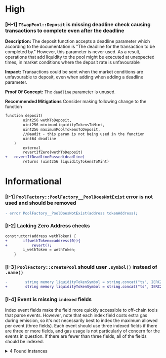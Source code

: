 # High

### [H-1] `TSwapPool::Deposit` is missing deadline check causing transactions to complete even after the deadline

**Description:**
The deposit function accepts a deadline parameter which according to the documentation is "The deadline for the transaction to be completed by." However, this parameter is never used.
As a result, operations that add liquidity to the pool might be executed at unexpected times, in market conditions where the deposit rate is unfavourable

**Impact:** Transactions could be sent when the market conditions are unfavourable to deposit, even when adding when adding a deadline parameter.

**Proof Of Concept:** The `deadline` parameter is unused.

**Recommended Mitigations** Consider making following change to the function

```diff
function deposit(
        uint256 wethToDeposit,
        uint256 minimumLiquidityTokensToMint,
        uint256 maximumPoolTokensToDeposit,
        //@audit - this param is not being used in the function
        uint64 deadline
    )
        external
        revertIfZero(wethToDeposit)
+	revertIfDeadlinePassed(deadline)
        returns (uint256 liquidityTokensToMint)
```

# Informational

### [I-1] `PoolFactory::PoolFactory__PoolDoesNotExist` error is not used and should be removed

```diff
- error PoolFactory__PoolDoesNotExist(address tokenAddress);
```

### [I-2] Lacking Zero Address checks 
```diff
constructor(address wethToken) {
+       if(wethToken==address(0)){
+           revert();
        i_wethToken = wethToken;
    }
```

### [I-3] `PoolFactory::createPool` should user `.symbol()` instead of `.name()`

```diff
-        string memory liquidityTokenSymbol = string.concat("ts", IERC20(tokenAddress).name());
+        string memory liquidityTokenSymbol = string.concat("ts", IERC20(tokenAddress).symbol());
```

### [I-4] Event is missing `indexed` fields

Index event fields make the field more quickly accessible to off-chain tools that parse events. However, note that each index field costs extra gas during emission, so it's not necessarily best to index the maximum allowed per event (three fields). Each event should use three indexed fields if there are three or more fields, and gas usage is not particularly of concern for the events in question. If there are fewer than three fields, all of the fields should be indexed.

<details><summary>4 Found Instances</summary>


- Found in src/PoolFactory.sol [Line: 38](src/PoolFactory.sol#L38)

	```solidity
	    event PoolCreated(address tokenAddress, address poolAddress);
	```

- Found in src/TSwapPool.sol [Line: 53](src/TSwapPool.sol#L53)

	```solidity
	    event LiquidityAdded(
	```

- Found in src/TSwapPool.sol [Line: 58](src/TSwapPool.sol#L58)

	```solidity
	    event LiquidityRemoved(
	```

- Found in src/TSwapPool.sol [Line: 63](src/TSwapPool.sol#L63)

	```solidity
	    event Swap(
	```

</details>
